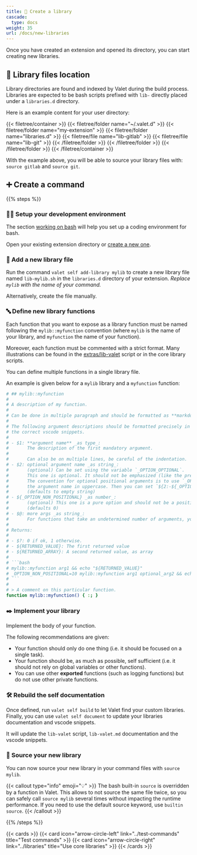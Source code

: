 ```yaml
---
title: 📗 Create a library
cascade:
  type: docs
weight: 35
url: /docs/new-libraries
---
```


Once you have created an extension and opened its directory, you can start creating new libraries.

## 📂 Library files location

Library directories are found and indexed by Valet during the build process. Libraries are expected to be bash scripts prefixed with `lib-` directly placed under a `libraries.d` directory.

Here is an example content for your user directory:

{{< filetree/container >}}
  {{< filetree/folder name="~/.valet.d" >}}
    {{< filetree/folder name="my-extension" >}}
      {{< filetree/folder name="libraries.d" >}}
        {{< filetree/file name="lib-gitlab" >}}
        {{< filetree/file name="lib-git" >}}
      {{< /filetree/folder >}}
    {{< /filetree/folder >}}
  {{< /filetree/folder >}}
{{< /filetree/container >}}

With the example above, you will be able to source your library files with: `source gitlab` and `source git`.

## ➕ Create a command

{{% steps %}}

### 🧑‍💻 Setup your development environment

The section [working on bash][work-on-bash-scripts] will help you set up a coding environment for bash.

Open your existing extension directory or [create a new one][newExtensionsLink].

### 📄 Add a new library file

Run the command `valet self add-library mylib` to create a new library file named `lib-mylib.sh` in the `libraries.d` directory of your extension. _Replace `mylib` with the name of your command._

Alternatively, create the file manually.

### 🔤 Define new library functions

Each function that you want to expose as a library function must be named following the `mylib::myfunction` convention (where `mylib` is the name of your library, and `myfunction` the name of your function).

Moreover, each function must be commented with a strict format. Many illustrations can be found in the [extras/lib-valet][valetLibraryReference] script or in the core library scripts.

You can define multiple functions in a single library file.

An example is given below for a `mylib` library and a `myfunction` function:

```bash
# ## mylib::myfunction
# 
# A description of my function.
#
# Can be done in multiple paragraph and should be formatted as **markdown**.
#
# The following argument descriptions should be formatted precisely in order to generate
# the correct vscode snippets.
# 
# - $1: **argument name** _as type_:
#       The description of the first mandatory argument.
#
#       Can also be on multiple lines, be careful of the indentation.
# - $2: optional argument name _as string_:
#       (optional) Can be set using the variable `_OPTION_OPTIONAL`.
#       This one is optional. It should not be emphasized (like the previous **argument name**).
#       The convention for optional positional arguments is to use `_OPTION_` followed by 
#       the argument name in uppercase. Then you can set `${2:-${_OPTION_OPTIONAL}}` to use it.
#       (defaults to empty string)
# - ${_OPTION_NON_POSITIONAL} _as number_:
#       (optional) This one is a pure option and should not be a positional argument.
#       (defaults 0)
# - $@: more args _as string_:
#       For functions that take an undetermined number of arguments, you can use $@.
# 
# Returns:
# 
# - $?: 0 if ok, 1 otherwise.
# - ${RETURNED_VALUE}: The first returned value
# - ${RETURNED_ARRAY}: A second returned value, as array
# 
# ```bash
# mylib::myfunction arg1 && echo "${RETURNED_VALUE}"
# _OPTION_NON_POSITIONAL=10 mylib::myfunction arg1 optional_arg2 && echo "${RETURNED_VALUE}"
# ```
# 
# > A comment on this particular function.
function mylib::myfunction() { :; }
```

### ✒️ Implement your library

Implement the body of your function.

The following recommendations are given:

- Your function should only do one thing (i.e. it should be focused on a single task).
- Your function should be, as much as possible, self sufficient (i.e. it should not rely on global variables or other functions).
- You can use other **exported** functions (such as logging functions) but do not use other private functions.

### 🛠️ Rebuild the self documentation

Once defined, run `valet self build` to let Valet find your custom libraries. Finally, you can use `valet self document` to update your libraries documentation and vscode snippets.

It will update the `lib-valet` script, `lib-valet.md` documentation and the vscode snippets.

### 🧩 Source your new library

You can now source your new library in your command files with `source mylib`.

{{< callout type="info" emoji="💡" >}}
The bash built-in `source` is overridden by a function in Valet. This allows to not source the same file twice, so you can safely call `source mylib` several times without impacting the runtime performance. If you need to use the default source keyword, use `builtin source`.
{{< /callout >}}

{{% /steps %}}

{{< cards >}}
  {{< card icon="arrow-circle-left" link="../test-commands" title="Test commands" >}}
  {{< card icon="arrow-circle-right" link="../libraries" title="Use core libraries" >}}
{{< /cards >}}

[work-on-bash-scripts]: ../work-on-bash-scripts
[valetLibraryReference]: https://github.com/jcaillon/valet/blob/latest/extras/lib-valet
[newExtensionsLink]: ../new-extensions

